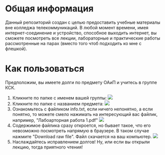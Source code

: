 # Общая информация

Данный репозиторий создан с целью предоставить учебные материалы вне колледжа телекоммуникаций. В любой момент времени, имея интернет-соединение и устройство, способное выходить интернет, вы сможете посмотреть все лекции, лабораторные и практические работы рассмотренные на парах  (вместо того чтоб подходить ко мне с флешкой).

# Как пользоваться

Предположим, вы имеете долги по предмету ОАиП и учитесь в группе КСК.
1. Кликните по папке с именем вашей группы:
![](https://sun9-1.userapi.com/impg/D827QC1-213pBFkxRTCxI5XYS0RXNPNhufC1BQ/JbCB3AJgDtY.jpg?size=1280x622&quality=96&sign=9cd60a79982c3c2148170f8cf99bb857&type=album)
2. Кликните по папке с названием предмета:
![](https://sun9-2.userapi.com/impg/K8pKHFjc82lJ7XrXYD5EgZOG3ApkEuS02nkWjA/jSqBxDZI01I.jpg?size=1280x640&quality=96&sign=e0611237cb7cccce7b58f850b816f304&type=album)
3. Ознакомьтесь с файликом info.txt, если ничего непонятно, а если понятно, то можете смело нажимать на интересующий вас файлик, например, "Лабоарторная работа 1.pdf"
![](https://sun9-20.userapi.com/impg/S29vJt6YxD3O65EfZZYq2l6o7Bu9v4PmzKnqZw/lTzcVVLQVR0.jpg?size=1274x629&quality=96&sign=58697787277383543c0893efe4a00eff&type=album)
4. Содержимое файлика сразу откроется, но бывает такое, что его невозможно посмотреть напрямую в браузере. В таком случае нажмите "Download raw file". Файл скачается на ваш компьютер.
![](https://sun9-31.userapi.com/impg/HOzeqvfPxpZcBarL5BGYgWM5ZPVoKrU1Pv9TaQ/nioOiODVWBM.jpg?size=1280x635&quality=96&sign=9cb65de341f93992e9c7b0924589447e&type=album)
5. Наслаждайтесь исправлением долгов! Ну, или если вы открыли лекцию, тогда приятного чтения!
